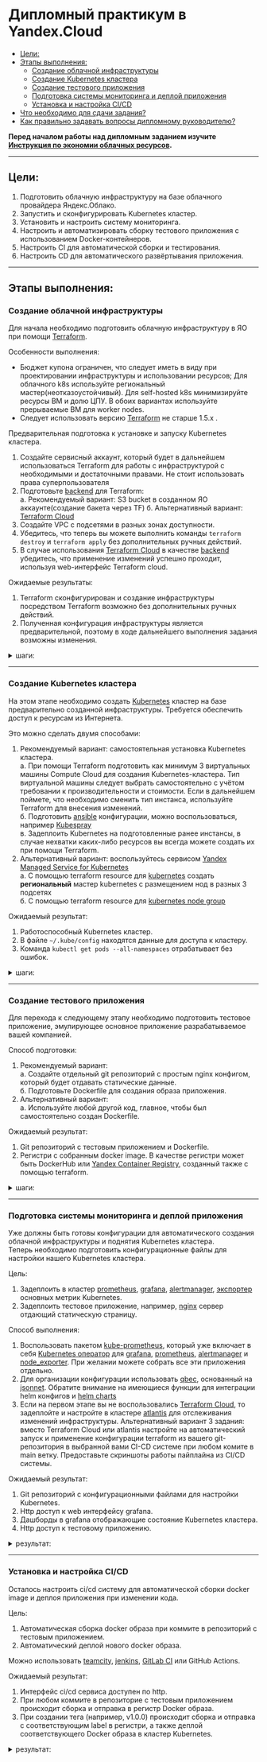 # Дипломный практикум в Yandex.Cloud
  * [Цели:](#цели)
  * [Этапы выполнения:](#этапы-выполнения)
     * [Создание облачной инфраструктуры](#создание-облачной-инфраструктуры)
     * [Создание Kubernetes кластера](#создание-kubernetes-кластера)
     * [Создание тестового приложения](#создание-тестового-приложения)
     * [Подготовка cистемы мониторинга и деплой приложения](#подготовка-cистемы-мониторинга-и-деплой-приложения)
     * [Установка и настройка CI/CD](#установка-и-настройка-cicd)
  * [Что необходимо для сдачи задания?](#что-необходимо-для-сдачи-задания)
  * [Как правильно задавать вопросы дипломному руководителю?](#как-правильно-задавать-вопросы-дипломному-руководителю)

**Перед началом работы над дипломным заданием изучите [Инструкция по экономии облачных ресурсов](https://github.com/netology-code/devops-materials/blob/master/cloudwork.MD).**

---
## Цели:

1. Подготовить облачную инфраструктуру на базе облачного провайдера Яндекс.Облако.
2. Запустить и сконфигурировать Kubernetes кластер.
3. Установить и настроить систему мониторинга.
4. Настроить и автоматизировать сборку тестового приложения с использованием Docker-контейнеров.
5. Настроить CI для автоматической сборки и тестирования.
6. Настроить CD для автоматического развёртывания приложения.

---
## Этапы выполнения:


### Создание облачной инфраструктуры

Для начала необходимо подготовить облачную инфраструктуру в ЯО при помощи [Terraform](https://www.terraform.io/).

Особенности выполнения:

- Бюджет купона ограничен, что следует иметь в виду при проектировании инфраструктуры и использовании ресурсов;
Для облачного k8s используйте региональный мастер(неотказоустойчивый). Для self-hosted k8s минимизируйте ресурсы ВМ и долю ЦПУ. В обоих вариантах используйте прерываемые ВМ для worker nodes.
- Следует использовать версию [Terraform](https://www.terraform.io/) не старше 1.5.x .

Предварительная подготовка к установке и запуску Kubernetes кластера.

1. Создайте сервисный аккаунт, который будет в дальнейшем использоваться Terraform для работы с инфраструктурой с необходимыми и достаточными правами. Не стоит использовать права суперпользователя
2. Подготовьте [backend](https://www.terraform.io/docs/language/settings/backends/index.html) для Terraform:  
   а. Рекомендуемый вариант: S3 bucket в созданном ЯО аккаунте(создание бакета через TF)
   б. Альтернативный вариант:  [Terraform Cloud](https://app.terraform.io/)  
3. Создайте VPC с подсетями в разных зонах доступности.
4. Убедитесь, что теперь вы можете выполнить команды `terraform destroy` и `terraform apply` без дополнительных ручных действий.
5. В случае использования [Terraform Cloud](https://app.terraform.io/) в качестве [backend](https://www.terraform.io/docs/language/settings/backends/index.html) убедитесь, что применение изменений успешно проходит, используя web-интерфейс Terraform cloud.

Ожидаемые результаты:

1. Terraform сконфигурирован и создание инфраструктуры посредством Terraform возможно без дополнительных ручных действий.
2. Полученная конфигурация инфраструктуры является предварительной, поэтому в ходе дальнейшего выполнения задания возможны изменения.


<details>
<summary>шаги:</summary>

```bash
vagrant@vm1:/netology_data/WorkFinal/terraform/create_sa_and_s3$ terraform init

Initializing the backend...

Initializing provider plugins...
- Finding latest version of yandex-cloud/yandex...
- Finding latest version of hashicorp/local...
- Installing yandex-cloud/yandex v0.108.0...
- Installed yandex-cloud/yandex v0.108.0 (unauthenticated)
- Installing hashicorp/local v2.4.1...
- Installed hashicorp/local v2.4.1 (unauthenticated)

Terraform has created a lock file .terraform.lock.hcl to record the provider
selections it made above. Include this file in your version control repository
so that Terraform can guarantee to make the same selections by default when
you run "terraform init" in the future.

╷
│ Warning: Incomplete lock file information for providers
│ 
│ Due to your customized provider installation methods, Terraform was forced to calculate lock file checksums locally for the following providers:
│   - hashicorp/local
│   - yandex-cloud/yandex
│ 
│ The current .terraform.lock.hcl file only includes checksums for linux_amd64, so Terraform running on another platform will fail to install these providers.
│ 
│ To calculate additional checksums for another platform, run:
│   terraform providers lock -platform=linux_amd64
│ (where linux_amd64 is the platform to generate)
╵

Terraform has been successfully initialized!

You may now begin working with Terraform. Try running "terraform plan" to see                                                                                                     
any changes that are required for your infrastructure. All Terraform commands                                                                                                     
should now work.                                                                                                                                                                  
                                                                                                                                                                                  
If you ever set or change modules or backend configuration for Terraform,                                                                                                         
rerun this command to reinitialize your working directory. If you forget, other                                                                                                   
commands will detect it and remind you to do so if necessary.                             
```

```bash
vagrant@vm1:/netology_data/WorkFinal/terraform/create_sa_and_s3$ terraform apply

Terraform used the selected providers to generate the following execution plan. Resource actions are indicated with the following symbols:
  + create

Terraform will perform the following actions:

  # local_file.backend_vars will be created
  + resource "local_file" "backend_vars" {
      + content              = (sensitive value)
      + content_base64sha256 = (known after apply)
      + content_base64sha512 = (known after apply)
      + content_md5          = (known after apply)
      + content_sha1         = (known after apply)
      + content_sha256       = (known after apply)
      + content_sha512       = (known after apply)
      + directory_permission = "0777"
      + file_permission      = "0777"
      + filename             = "/netology_data/WorkFinal/terraform/create_sa_and_s3/../secret.backend.tfvars"
      + id                   = (known after apply)
    }

  # yandex_iam_service_account.sa will be created
  + resource "yandex_iam_service_account" "sa" {
      + created_at = (known after apply)
      + folder_id  = (known after apply)
      + id         = (known after apply)
      + name       = "sa-edit-s3"
    }

  # yandex_iam_service_account_static_access_key.sa-static-key will be created
  + resource "yandex_iam_service_account_static_access_key" "sa-static-key" {
      + access_key           = (known after apply)
      + created_at           = (known after apply)
      + description          = "static access key for bucket"
      + encrypted_secret_key = (known after apply)
      + id                   = (known after apply)
      + key_fingerprint      = (known after apply)
      + secret_key           = (sensitive value)
      + service_account_id   = (known after apply)
    }

  # yandex_resourcemanager_folder_iam_member.sa-editor["storage.editor"] will be created
  + resource "yandex_resourcemanager_folder_iam_member" "sa-editor" {
      + folder_id = "b1geff6ele9s4ucl9hsc"
      + id        = (known after apply)
      + member    = (known after apply)
      + role      = "storage.editor"
    }

  # yandex_storage_bucket.bucket will be created
  + resource "yandex_storage_bucket" "bucket" {
      + access_key            = (known after apply)
      + bucket                = "backend-for-diplom"
      + bucket_domain_name    = (known after apply)
      + default_storage_class = (known after apply)
      + folder_id             = (known after apply)
      + force_destroy         = false
      + id                    = (known after apply)
      + secret_key            = (sensitive value)
      + website_domain        = (known after apply)
      + website_endpoint      = (known after apply)
    }

Plan: 5 to add, 0 to change, 0 to destroy.

Do you want to perform these actions?
  Terraform will perform the actions described above.
  Only 'yes' will be accepted to approve.

  Enter a value: yes

yandex_iam_service_account.sa: Creating...
yandex_iam_service_account.sa: Creation complete after 3s [id=ajefja5klnammc6ufrfn]
yandex_resourcemanager_folder_iam_member.sa-editor["storage.editor"]: Creating...
yandex_iam_service_account_static_access_key.sa-static-key: Creating...
yandex_iam_service_account_static_access_key.sa-static-key: Creation complete after 1s [id=ajevj25svsbkon6qmd7g]
yandex_storage_bucket.bucket: Creating...
local_file.backend_vars: Creating...
local_file.backend_vars: Creation complete after 0s [id=4b39753c41d442a0c0f846ddbc2e472e598176e6]
yandex_resourcemanager_folder_iam_member.sa-editor["storage.editor"]: Creation complete after 2s [id=b1geff6ele9s4ucl9hsc/storage.editor/serviceAccount:ajefja5klnammc6ufrfn]
yandex_storage_bucket.bucket: Still creating... [10s elapsed]
yandex_storage_bucket.bucket: Still creating... [20s elapsed]
yandex_storage_bucket.bucket: Still creating... [30s elapsed]
yandex_storage_bucket.bucket: Still creating... [40s elapsed]
yandex_storage_bucket.bucket: Still creating... [50s elapsed]
yandex_storage_bucket.bucket: Still creating... [1m0s elapsed]
yandex_storage_bucket.bucket: Still creating... [1m10s elapsed]
yandex_storage_bucket.bucket: Still creating... [1m20s elapsed]
yandex_storage_bucket.bucket: Still creating... [1m30s elapsed]
yandex_storage_bucket.bucket: Still creating... [1m40s elapsed]
yandex_storage_bucket.bucket: Still creating... [1m50s elapsed]
yandex_storage_bucket.bucket: Still creating... [2m0s elapsed]
yandex_storage_bucket.bucket: Creation complete after 2m3s [id=backend-for-diplom]

Apply complete! Resources: 5 added, 0 changed, 0 destroyed.               
```

```bash
vagrant@vm1:/netology_data/WorkFinal/terraform$ terraform init -backend-config=secret.backend.tfvars

Initializing the backend...

Successfully configured the backend "s3"! Terraform will automatically                                                                                                            
use this backend unless the backend configuration changes.                                                                                                                        

Initializing provider plugins...
- Finding latest version of yandex-cloud/yandex...
- Finding latest version of hashicorp/local...
- Finding latest version of hashicorp/template...
- Installing yandex-cloud/yandex v0.108.0...
- Installed yandex-cloud/yandex v0.108.0 (unauthenticated)
- Installing hashicorp/local v2.4.1...
- Installed hashicorp/local v2.4.1 (unauthenticated)
- Installing hashicorp/template v2.2.0...
- Installed hashicorp/template v2.2.0 (unauthenticated)

Terraform has created a lock file .terraform.lock.hcl to record the provider
selections it made above. Include this file in your version control repository
so that Terraform can guarantee to make the same selections by default when
you run "terraform init" in the future.

╷
│ Warning: Incomplete lock file information for providers
│ 
│ Due to your customized provider installation methods, Terraform was forced to calculate lock file checksums locally for the following providers:
│   - hashicorp/local
│   - hashicorp/template
│   - yandex-cloud/yandex
│ 
│ The current .terraform.lock.hcl file only includes checksums for linux_amd64, so Terraform running on another platform will fail to install these providers.
│ 
│ To calculate additional checksums for another platform, run:
│   terraform providers lock -platform=linux_amd64
│ (where linux_amd64 is the platform to generate)
╵

Terraform has been successfully initialized!

You may now begin working with Terraform. Try running "terraform plan" to see                                                                                                     
any changes that are required for your infrastructure. All Terraform commands                                                                                                     
should now work.                                                                                                                                                                  
                                                                                                                                                                                  
If you ever set or change modules or backend configuration for Terraform,                                                                                                         
rerun this command to reinitialize your working directory. If you forget, other                                                                                                   
commands will detect it and remind you to do so if necessary.          
```

```bash
vagrant@vm1:/netology_data/WorkFinal/terraform$ terraform apply
data.template_file.cloudinit: Reading...
data.template_file.cloudinit: Read complete after 0s [id=56dced39c9ecc003c5a7b54de6ad5517edef81e655774047ccd6c4514deab069]
data.yandex_compute_image.ubuntu: Reading...
data.yandex_compute_image.ubuntu: Read complete after 0s [id=fd8bt3r9v1tq5fq7jcna]

Terraform used the selected providers to generate the following execution plan. Resource actions are indicated with the following symbols:
  + create

Terraform will perform the following actions:
...
```

```bash
agrant@vm1:/netology_data/WorkFinal/terraform$ terraform destroy
data.template_file.cloudinit: Reading...
data.template_file.cloudinit: Read complete after 0s [id=56dced39c9ecc003c5a7b54de6ad5517edef81e655774047ccd6c4514deab069]
...
```

</details>

---
### Создание Kubernetes кластера

На этом этапе необходимо создать [Kubernetes](https://kubernetes.io/ru/docs/concepts/overview/what-is-kubernetes/) кластер на базе предварительно созданной инфраструктуры.   Требуется обеспечить доступ к ресурсам из Интернета.

Это можно сделать двумя способами:

1. Рекомендуемый вариант: самостоятельная установка Kubernetes кластера.  
   а. При помощи Terraform подготовить как минимум 3 виртуальных машины Compute Cloud для создания Kubernetes-кластера. Тип виртуальной машины следует выбрать самостоятельно с учётом требовании к производительности и стоимости. Если в дальнейшем поймете, что необходимо сменить тип инстанса, используйте Terraform для внесения изменений.  
   б. Подготовить [ansible](https://www.ansible.com/) конфигурации, можно воспользоваться, например [Kubespray](https://kubernetes.io/docs/setup/production-environment/tools/kubespray/)  
   в. Задеплоить Kubernetes на подготовленные ранее инстансы, в случае нехватки каких-либо ресурсов вы всегда можете создать их при помощи Terraform.
2. Альтернативный вариант: воспользуйтесь сервисом [Yandex Managed Service for Kubernetes](https://cloud.yandex.ru/services/managed-kubernetes)  
  а. С помощью terraform resource для [kubernetes](https://registry.terraform.io/providers/yandex-cloud/yandex/latest/docs/resources/kubernetes_cluster) создать **региональный** мастер kubernetes с размещением нод в разных 3 подсетях      
  б. С помощью terraform resource для [kubernetes node group](https://registry.terraform.io/providers/yandex-cloud/yandex/latest/docs/resources/kubernetes_node_group)
  
Ожидаемый результат:

1. Работоспособный Kubernetes кластер.
2. В файле `~/.kube/config` находятся данные для доступа к кластеру.
3. Команда `kubectl get pods --all-namespaces` отрабатывает без ошибок.

<details>
<summary>шаги:</summary>

обновляемся, ставим Ansible, python3.9, pip3.9, python requirements

пример для ubuntu
```bash
sudo apt install git
sudo apt install python3.9
curl https://bootstrap.pypa.io/get-pip.py -o get-pip.py
sudo python3.9 get-pip.py
export PATH=~/.local/bin/:$PATH
```

```bash
git clone https://github.com/kubernetes-sigs/kubespray
sudo pip3 install -r kubespray/requirements.txt
cp -rfp kubespray/inventory/sample kubespray/inventory/mycluster
```

добавляем в Terraform:

запуск Ansible

```yaml
resource "null_resource" "cluster" {
  provisioner "local-exec" {
    command = "ANSIBLE_CONFIG=../kubespray/ansible.cfg ANSIBLE_FORCE_COLOR=1 ansible-playbook -i ../kubespray/inventory/mycluster/hosts.yaml ../kubespray/cluster.yml -b -v"
  }

  depends_on = [
    local_file.hosts_cfg
  ]
}
```

[invent_ansible.tf](terraform%2Finvent_ansible.tf)

```yaml
resource "local_file" "hosts_cfg" {
  content = templatefile("${path.module}/hosts.tftpl",
    { masternodes = yandex_compute_instance.mnode,
      workernodes = yandex_compute_instance.wnode,
      user = var.ssh_user }
  )

  filename = "${abspath(path.module)}/../kubespray/inventory/mycluster/hosts.yaml"
  
  depends_on = [
    yandex_compute_instance.mnode,
    yandex_compute_instance.wnode
  ]
}

```

[hosts.tftpl](terraform%2Fhosts.tftpl)

```yaml
---

all:
  hosts:
    %{~ for i in masternodes ~}
    ${i["name"]}:
      ansible_host: ${i["network_interface"][0]["nat_ip_address"]}
      ip: ${i["network_interface"][0]["ip_address"]}
      access_ip: ${i["network_interface"][0]["ip_address"]}
      ansible_user: ${user}
    %{~ endfor ~}
    %{~ for i in workernodes ~}
    ${i["name"]}:
      ansible_host: ${i["network_interface"][0]["nat_ip_address"]}
      ip: ${i["network_interface"][0]["ip_address"]}
      access_ip: ${i["network_interface"][0]["ip_address"]}
      ansible_user: ${user}
    %{~ endfor ~}
  children:
    kube_control_plane:
      hosts:
        %{~ for i in masternodes ~}
        ${i["name"]}:
        %{~ endfor ~}
    kube_node:
      hosts:
        %{~ for i in workernodes ~}
        ${i["name"]}:
        %{~ endfor ~}
    etcd:
      hosts:
        %{~ for i in masternodes ~}
        ${i["name"]}:
        %{~ endfor ~}
    k8s_cluster:
      children:
        kube_control_plane:
        kube_node:
    calico_rr:
      hosts: {}

```

[locals.tf](terraform%2Flocals.tf)

```yaml
resource "null_resource" "cluster" {
  provisioner "local-exec" {
    command = "ANSIBLE_CONFIG=../kubespray/ansible.cfg ANSIBLE_FORCE_COLOR=1 ansible-playbook -i ../kubespray/inventory/mycluster/hosts.yaml ../kubespray/cluster.yml -b -v"
  }

  depends_on = [
    local_file.hosts_cfg
  ]
}

resource "null_resource" "localkubectl" {
  provisioner "remote-exec" {
    connection {
      type        = "ssh"
      host        = yandex_compute_instance.mnode[0].network_interface[0].nat_ip_address
      private_key = file("~/.ssh/id_rsa")
      user        = var.ssh_user
      timeout     = "30"
    }
    inline = [
      "mkdir /home/${var.ssh_user}/.kube",
      "sudo cp -i /etc/kubernetes/admin.conf /home/${var.ssh_user}/.kube/config",
      "sudo chown ${var.ssh_user}:${var.ssh_user} /home/${var.ssh_user}/.kube/config",
    ]
  }
  
  provisioner "local-exec" {
    command = "scp ${var.ssh_user}@${yandex_compute_instance.mnode[0].network_interface[0].nat_ip_address}:~/.kube/config ~/.kube/config && sed -i 's/127.0.0.1/${yandex_compute_instance.mnode[0].network_interface[0].nat_ip_address}/' ~/.kube/config"
  }
  
  depends_on = [
    null_resource.cluster
  ]
}
```

```bash
$ kubectl get pods --all-namespaces --insecure-skip-tls-verify
NAMESPACE     NAME                                      READY   STATUS    RESTARTS        AGE
kube-system   calico-kube-controllers-648dffd99-txsg2   1/1     Running   0               7h30m
kube-system   calico-node-9khkt                         1/1     Running   0               7h32m
kube-system   calico-node-pvjkp                         1/1     Running   0               7h32m
kube-system   calico-node-zr6hm                         1/1     Running   0               7h32m
kube-system   coredns-69db55dd76-cdcw2                  1/1     Running   0               7h29m
kube-system   coredns-69db55dd76-tjb98                  1/1     Running   0               7h29m
kube-system   dns-autoscaler-6f4b597d8c-vzrj7           1/1     Running   0               7h29m
kube-system   kube-apiserver-mnode-0                    1/1     Running   1               7h34m
kube-system   kube-controller-manager-mnode-0           1/1     Running   2               7h34m
kube-system   kube-proxy-5vfxk                          1/1     Running   0               6h45m
kube-system   kube-proxy-65crq                          1/1     Running   0               6h45m
kube-system   kube-proxy-dst5n                          1/1     Running   0               6h45m
kube-system   kube-scheduler-mnode-0                    1/1     Running   2 (7h28m ago)   7h34m
kube-system   nginx-proxy-wnode-0                       1/1     Running   0               7h33m
kube-system   nginx-proxy-wnode-1                       1/1     Running   0               7h33m
kube-system   nodelocaldns-7m7q2                        1/1     Running   0               7h29m
kube-system   nodelocaldns-ls98h                        1/1     Running   0               7h29m
kube-system   nodelocaldns-r27jw                        1/1     Running   0               7h29m

```

</details>

---
### Создание тестового приложения

Для перехода к следующему этапу необходимо подготовить тестовое приложение, эмулирующее основное приложение разрабатываемое вашей компанией.

Способ подготовки:

1. Рекомендуемый вариант:  
   а. Создайте отдельный git репозиторий с простым nginx конфигом, который будет отдавать статические данные.  
   б. Подготовьте Dockerfile для создания образа приложения.  
2. Альтернативный вариант:  
   а. Используйте любой другой код, главное, чтобы был самостоятельно создан Dockerfile.

Ожидаемый результат:

1. Git репозиторий с тестовым приложением и Dockerfile.
2. Регистри с собранным docker image. В качестве регистри может быть DockerHub или [Yandex Container Registry](https://cloud.yandex.ru/services/container-registry), созданный также с помощью terraform.

<details>
<summary>шаги:</summary>

https://github.com/alshelk/simpleApp

```bash
$sudo docker build -t cr.yandex/crplm04uob96qchf7ht4/my_app:0.1.0 . 
[+] Building 1.2s (9/9) FINISHED                                                                                                                                               docker:default
 => [internal] load .dockerignore                                                                                                                                                        0.1s
 => => transferring context: 2B                                                                                                                                                          0.0s
 => [internal] load build definition from Dockerfile                                                                                                                                     0.1s
 => => transferring dockerfile: 213B                                                                                                                                                     0.0s
 => [internal] load metadata for docker.io/library/nginx:alpine                                                                                                                          0.0s 
 => [1/4] FROM docker.io/library/nginx:alpine                                                                                                                                            0.1s 
 => [internal] load build context                                                                                                                                                        0.1s 
 => => transferring context: 1.07kB                                                                                                                                                      0.0s 
 => [2/4] RUN rm -rf /usr/share/nginx/html/*                                                                                                                                             0.6s 
 => [3/4] COPY ./html/* /usr/share/nginx/html/                                                                                                                                           0.1s
 => [4/4] COPY ./nginx.conf /etc/nginx/nginx.conf                                                                                                                                        0.1s 
 => exporting to image                                                                                                                                                                   0.1s
 => => exporting layers                                                                                                                                                                  0.1s 
 => => writing image sha256:9ee0e907471c2a37888ddb0ce82787c7c9739f58cdb31ea172b016f276864c76                                                                                             0.0s 
 => => naming to cr.yandex/crplm04uob96qchf7ht4/my_app:0.1.0     
$ sudo docker login --username oauth --password token cr.yandex
$ sudo docker push cr.yandex/crplm04uob96qchf7ht4/my_app:0.1.0 


```

</details>

---
### Подготовка cистемы мониторинга и деплой приложения

Уже должны быть готовы конфигурации для автоматического создания облачной инфраструктуры и поднятия Kubernetes кластера.  
Теперь необходимо подготовить конфигурационные файлы для настройки нашего Kubernetes кластера.

Цель:
1. Задеплоить в кластер [prometheus](https://prometheus.io/), [grafana](https://grafana.com/), [alertmanager](https://github.com/prometheus/alertmanager), [экспортер](https://github.com/prometheus/node_exporter) основных метрик Kubernetes.
2. Задеплоить тестовое приложение, например, [nginx](https://www.nginx.com/) сервер отдающий статическую страницу.

Способ выполнения:
1. Воспользовать пакетом [kube-prometheus](https://github.com/prometheus-operator/kube-prometheus), который уже включает в себя [Kubernetes оператор](https://operatorhub.io/) для [grafana](https://grafana.com/), [prometheus](https://prometheus.io/), [alertmanager](https://github.com/prometheus/alertmanager) и [node_exporter](https://github.com/prometheus/node_exporter). При желании можете собрать все эти приложения отдельно.
2. Для организации конфигурации использовать [qbec](https://qbec.io/), основанный на [jsonnet](https://jsonnet.org/). Обратите внимание на имеющиеся функции для интеграции helm конфигов и [helm charts](https://helm.sh/)
3. Если на первом этапе вы не воспользовались [Terraform Cloud](https://app.terraform.io/), то задеплойте и настройте в кластере [atlantis](https://www.runatlantis.io/) для отслеживания изменений инфраструктуры. Альтернативный вариант 3 задания: вместо Terraform Cloud или atlantis настройте на автоматический запуск и применение конфигурации terraform из вашего git-репозитория в выбранной вами CI-CD системе при любом комите в main ветку. Предоставьте скриншоты работы пайплайна из CI/CD системы.

Ожидаемый результат:
1. Git репозиторий с конфигурационными файлами для настройки Kubernetes.
2. Http доступ к web интерфейсу grafana.
3. Дашборды в grafana отображающие состояние Kubernetes кластера.
4. Http доступ к тестовому приложению.

<details>
<summary>результат:</summary>

[конфигурация Kubernetes](https://github.com/alshelk/simpleApp/tree/main/K8s)

![img_4.png](img_4.png)

![img_3.png](img_3.png)

</details>

---
### Установка и настройка CI/CD

Осталось настроить ci/cd систему для автоматической сборки docker image и деплоя приложения при изменении кода.

Цель:

1. Автоматическая сборка docker образа при коммите в репозиторий с тестовым приложением.
2. Автоматический деплой нового docker образа.

Можно использовать [teamcity](https://www.jetbrains.com/ru-ru/teamcity/), [jenkins](https://www.jenkins.io/), [GitLab CI](https://about.gitlab.com/stages-devops-lifecycle/continuous-integration/) или GitHub Actions.

Ожидаемый результат:

1. Интерфейс ci/cd сервиса доступен по http.
2. При любом коммите в репозиторие с тестовым приложением происходит сборка и отправка в регистр Docker образа.
3. При создании тега (например, v1.0.0) происходит сборка и отправка с соответствующим label в регистри, а также деплой соответствующего Docker образа в кластер Kubernetes.

<details>
<summary>результат:</summary>

![img_5.png](img_5.png)

---
## Что необходимо для сдачи задания?

1. Репозиторий с конфигурационными файлами Terraform и готовность продемонстрировать создание всех ресурсов с нуля.
2. Пример pull request с комментариями созданными atlantis'ом или снимки экрана из Terraform Cloud или вашего CI-CD-terraform pipeline.
3. Репозиторий с конфигурацией ansible, если был выбран способ создания Kubernetes кластера при помощи ansible.
4. Репозиторий с Dockerfile тестового приложения и ссылка на собранный docker image.
5. Репозиторий с конфигурацией Kubernetes кластера.
6. Ссылка на тестовое приложение и веб интерфейс Grafana с данными доступа.
7. Все репозитории рекомендуется хранить на одном ресурсе (github, gitlab)


<details>
<summary>Итоги:</summary>

1. Репозиторий с конфигурационными файлами Terraform: [ссылка на репозиторий](https://github.com/alshelk/terr-inf/tree/081c9678cfd067f7b2b549209860e5138be2536d)
2. Пример pull request со снимки CI-CD-terraform pipeline.

[pipeline](https://github.com/alshelk/terr-inf/blob/3f41638aa2d42cc34f6040904503d799f7b17423/.github/workflows/terraform.yml)

![img.png](img.png)

![img_1.png](img_1.png)

![img_2.png](img_2.png)

3. Репозиторий с конфигурацией ansible, если был выбран способ создания Kubernetes кластера при помощи ansible.

[ссылка на конфиг kubespray](https://github.com/alshelk/terr-inf/tree/8d24cd6b689ac6392e4ce0876410a231f90316ac/kubespray/inventory/mycluster)

файл hosts.yuml генерируется автоматически при раскатке инфраструктуры

4. Репозиторий с Dockerfile тестового приложения и ссылка на собранный docker image.

[Репозиторий с Dockerfile](https://github.com/alshelk/simpleApp)

[ссылка на собранный docker image](cr.yandex/crpjresmdt6bvu99mm57/my_app:latest)

5. Репозиторий с конфигурацией Kubernetes кластера.

[конфигурация Kubernetes](https://github.com/alshelk/simpleApp/tree/main/K8s)

6. Ссылка на тестовое приложение и веб интерфейс Grafana с данными доступа.

[тестовое приложение](http://158.160.152.156/)

[Grafana](http://158.160.149.21)

login admin
pass netology

</details>